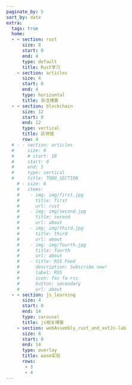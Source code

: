 ```yaml
---
paginate_by: 5
sort_by: date
extra:
  tags: true
  home:
  - - section: rust
      size: 8
      start: 0
      end: 4
      type: default
      title: Rust学习
    - section: articles
      size: 4
      start: 0
      end: 4
      type: horizontal
      title: 杂活博客
  - - section: blockchain
      size: 12 
      start: 0
      end: 12
      type: vertical
      title: 区块链
      row: 4
  # - - section: articles
  #     size: 6
  #     # start: 10
  #     start: 0
  #     end: 5
  #     type: vertical
  #     title: TODO_SECTION
    # - size: 6
    #   items: 
    #    - img: img/first.jpg
    #      title: first
    #      url: rust
    #    - img: img/second.jpg
    #      title: second
    #      url: about
    #    - img: img/third.jpg
    #      title: third
    #      url: about
    #    - img: img/fourth.jpg
    #      title: fourth
    #      url: about
    #    - title: RSS Feed
    #      description: Subscribe now!
    #      label: RSS
    #      icon: fas fa-rss
    #      button: secondary
    #      url: about
  - - section: js_learning
      size: 4
      start: 0
      end: 14
      type: carousel
      title: js相关博客
    - section: webAssembly_rust_and_extJs-lab
      size: 8
      start: 0
      end: 14
      type: overlay 
      title: wasm实验
      rows:
       - 3
       - 4
---
```

